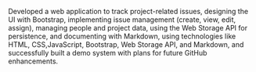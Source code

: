 Developed a web application to track project-related issues, designing the UI with Bootstrap, implementing issue management (create, view, edit, assign), managing people and project data, using the Web Storage API for persistence, and documenting with Markdown, using technologies like HTML, CSS,JavaScript, Bootstrap, Web Storage API, and Markdown, and successfully built a demo system with plans for future GitHub enhancements.
